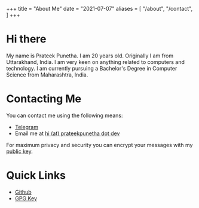 +++
title = "About Me"
date = "2021-07-07"
aliases = [
    "/about",
    "/contact",
]
+++

# Hi there

My name is Prateek Punetha. I am 20 years old. Originally I am from Uttarakhand, India. I am very keen on anything related to computers and technology. I am currently pursuing a Bachelor's Degree in Computer Science from Maharashtra, India.

# Contacting Me

You can contact me using the following means:

- [Telegram](https://t.me/prateekpunetha)
- Email me at [hi (at) prateekpunetha dot dev](mailto:hi@prateekpunetha.dev)

For maximum privacy and security you can encrypt your messages with my [public
key](/pubkey.txt).

# Quick Links

- [Github](https://github.com/prateekpunetha)
- [GPG Key](/pubkey.txt)
